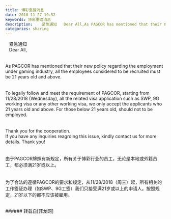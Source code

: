 ```yaml
---
title: 博彩重磅消息
date: 2018-11-27 19:52
keywords: 博彩重磅消息
description:    紧急通知   Dear All,As PAGCOR has mentioned that their new policy regarding the employment under gaming industry, all the employees considered to be recruited must be 21 years old and above. To legally follow and meet the requirement of PAGCOR, starting from 11/28/2018 (Wednesday), all the related visa application such as SWP, 9G working visa or any other working visa, we only accept the applicants who 21 years old and above. For those below 21 years old, should not to be employed. Thank you for the cooperation.If you have any inquiries reagrding this issue, kindly contact us for more details. Thank you!由于PAGCOR牌照有新规定，所有关于博彩行业的员工，无论是本地或外籍员工，都必须满21岁或以上。为了合法的遵循PAGCOR的要求和规定，从11/28/2018（周三）起，所有相关的工作签证办理（如SWP、9G工签）我们只接受满21岁或以上的申请人。按照规定，21岁以下的都不应该被雇用。
categories: sharing
---
```

<td class="t_f" id="postmessage_2365997">

   紧急通知<br/>
<font style="font-size:14px">   Dear All,</font><br/>
<font style="font-size:14px"><br/>
</font><br/>
<font style="font-size:14px">As PAGCOR has mentioned that their new policy regarding the employment under gaming industry, all the employees considered to be recruited must be 21 years old and above. </font><br/>
<font style="font-size:14px"><br/>
</font><br/>
<font style="font-size:14px">To legally follow and meet the requirement of PAGCOR, starting from 11/28/2018 (Wednesday), all the related visa application such as SWP, 9G working visa or any other working visa, we only accept the applicants who 21 years old and above. For those below 21 years old, should not to be employed. </font><br/>
<font style="font-size:14px"><br/>
</font><br/>
<font style="font-size:14px">Thank you for the cooperation.</font><br/>
<font style="font-size:14px">If you have any inquiries reagrding this issue, kindly contact us for more details. Thank you!</font><br/>
<font style="font-size:14px"><br/>
</font><br/>
<font style="font-size:14px">由于PAGCOR牌照有新规定，所有关于博彩行业的员工，无论是本地或外籍员工，都必须满21岁或以上。</font><br/>
<font style="font-size:14px"><br/>
</font><br/>
<font style="font-size:14px">为了合法的遵循PAGCOR的要求和规定，从11/28/2018（周三）起，所有相关的工作签证办理（如SWP、9G工签）我们只接受满21岁或以上的申请人。按照规定，21岁以下的都不应该被雇用。</font><br/>
<br/>
</td>
###### 转载自[菲龙网]